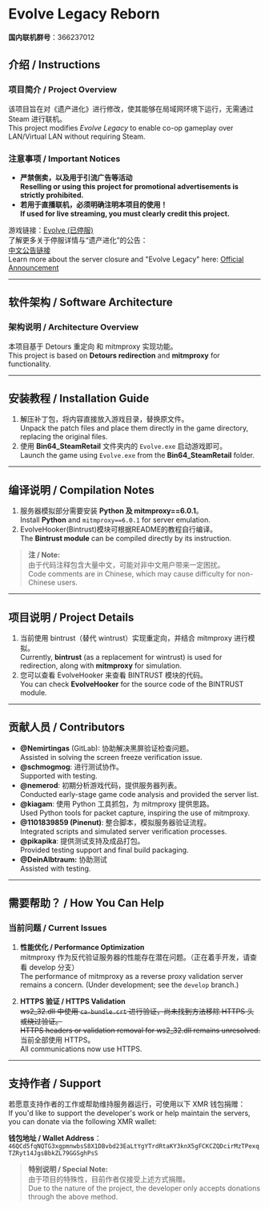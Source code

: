 # Evolve Legacy Reborn  

**国内联机群号**：366237012  

## 介绍 / Instructions  

### **项目简介 / Project Overview**  
该项目旨在对《遗产进化》进行修改，使其能够在局域网环境下运行，无需通过 Steam 进行联机。  
This project modifies *Evolve Legacy* to enable co-op gameplay over LAN/Virtual LAN without requiring Steam.  

### **注意事项 / Important Notices**  

- **严禁倒卖，以及用于引流广告等活动**  
  **Reselling or using this project for promotional advertisements is strictly prohibited.**  
- **若用于直播联机，必须明确注明本项目的使用！**  
  **If used for live streaming, you must clearly credit this project.**  

游戏链接：[Evolve (已停服)](https://store.steampowered.com/app/273350/)  
了解更多关于停服详情与“遗产进化”的公告：  
[中文公告链接](https://support.2k.com/hc/zh-tw/articles/360004104913--Evolve-的重要公告)  
Learn more about the server closure and "Evolve Legacy" here: [Official Announcement](https://support.2k.com/hc/zh-tw/articles/360004104913--Evolve-的重要公告)  

---

## 软件架构 / Software Architecture  

### **架构说明 / Architecture Overview**  
本项目基于 Detours 重定向 和 mitmproxy 实现功能。  
This project is based on **Detours redirection** and **mitmproxy** for functionality.  

---

## 安装教程 / Installation Guide  

1. 解压补丁包，将内容直接放入游戏目录，替换原文件。  
   Unpack the patch files and place them directly in the game directory, replacing the original files.  
2. 使用 **Bin64_SteamRetail** 文件夹内的 `Evolve.exe` 启动游戏即可。  
   Launch the game using `Evolve.exe` from the **Bin64_SteamRetail** folder.  

---

## 编译说明 / Compilation Notes  

1. 服务器模拟部分需要安装 **Python 及 mitmproxy==6.0.1**。  
   Install **Python** and `mitmproxy==6.0.1` for server emulation.  
2. EvolveHooker(Bintrust)模块可根据README的教程自行编译。  
   The **Bintrust module** can be compiled directly by its instruction.  

> **注 / Note:**  
> 由于代码注释包含大量中文，可能对非中文用户带来一定困扰。  
> Code comments are in Chinese, which may cause difficulty for non-Chinese users.  

---

## 项目说明 / Project Details  

1. 当前使用 bintrust（替代 wintrust）实现重定向，并结合 mitmproxy 进行模拟。  
   Currently, **bintrust** (as a replacement for wintrust) is used for redirection, along with **mitmproxy** for simulation.  
2. 您可以查看 EvolveHooker 来查看 BINTRUST 模块的代码。  
   You can check **EvolveHooker** for the source code of the BINTRUST module.  

---

## 贡献人员 / Contributors  

- **@Nemirtingas** (GitLab): 协助解决黑屏验证检查问题。  
  Assisted in solving the screen freeze verification issue.  
- **@schmogmog**: 进行测试协作。  
  Supported with testing.  
- **@nemerod**: 初期分析游戏代码，提供服务器列表。  
  Conducted early-stage game code analysis and provided the server list.  
- **@kiagam**: 使用 Python 工具抓包，为 mitmproxy 提供思路。  
  Used Python tools for packet capture, inspiring the use of mitmproxy.  
- **@1101839859 (Pinenut)**: 整合脚本，模拟服务器验证流程。  
  Integrated scripts and simulated server verification processes.  
- **@pikapika**: 提供测试支持及成品打包。  
  Provided testing support and final build packaging.  
- **@DeinAlbtraum:** 协助测试  
  Assisted with testing.  

---

## 需要帮助？ / How You Can Help  

### **当前问题 / Current Issues**  

1. **性能优化 / Performance Optimization**  
   mitmproxy 作为反代验证服务器的性能存在潜在问题。（正在着手开发，请查看 develop 分支）  
   The performance of mitmproxy as a reverse proxy validation server remains a concern. (Under development; see the `develop` branch.)  

2. **HTTPS 验证 / HTTPS Validation**  
   ~~ws2_32.dll 中使用 `ca-bundle.crt` 进行验证，尚未找到方法移除 HTTPS 头或绕过验证。~~  
   ~~HTTPS headers or validation removal for ws2_32.dll remains unresolved.~~  
   当前全部使用 HTTPS。  
   All communications now use HTTPS.  

---

## 支持作者 / Support  

若愿意支持作者的工作或帮助维持服务器运行，可使用以下 XMR 钱包捐赠：  
If you'd like to support the developer's work or help maintain the servers, you can donate via the following XMR wallet:  

**钱包地址 / Wallet Address**：  
`46QCd5fqNQTG3xgpmnwbsS8X1DBvbd23EaLtYgYTrdRtaKY3knX5gFCKCZQDcirMzTPexqTZRyt14JgsBbkZL79GGSghPsS`  

> **特别说明 / Special Note:**  
> 由于项目的特殊性，目前作者仅接受上述方式捐赠。  
> Due to the nature of the project, the developer only accepts donations through the above method.